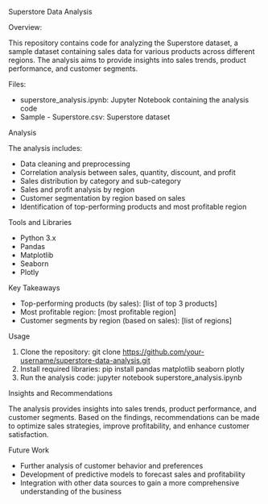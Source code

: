 Superstore Data Analysis

Overview:

This repository contains code for analyzing the Superstore dataset, a sample dataset containing sales data for various products across different regions. The analysis aims to provide insights into sales trends, product performance, and customer segments.

Files:

- superstore_analysis.ipynb: Jupyter Notebook containing the analysis code
- Sample - Superstore.csv: Superstore dataset

Analysis

The analysis includes:

- Data cleaning and preprocessing
- Correlation analysis between sales, quantity, discount, and profit
- Sales distribution by category and sub-category
- Sales and profit analysis by region
- Customer segmentation by region based on sales
- Identification of top-performing products and most profitable region

Tools and Libraries

- Python 3.x
- Pandas
- Matplotlib
- Seaborn
- Plotly

Key Takeaways

- Top-performing products (by sales): [list of top 3 products]
- Most profitable region: [most profitable region]
- Customer segments by region (based on sales): [list of regions]

Usage

1. Clone the repository: git clone https://github.com/your-username/superstore-data-analysis.git
2. Install required libraries: pip install pandas matplotlib seaborn plotly
3. Run the analysis code: jupyter notebook superstore_analysis.ipynb

Insights and Recommendations

The analysis provides insights into sales trends, product performance, and customer segments. Based on the findings, recommendations can be made to optimize sales strategies, improve profitability, and enhance customer satisfaction.

Future Work

- Further analysis of customer behavior and preferences
- Development of predictive models to forecast sales and profitability
- Integration with other data sources to gain a more comprehensive understanding of the business
